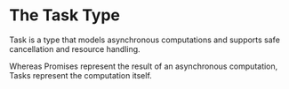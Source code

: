 # The Task Type

Task is a type that models asynchronous computations and supports safe cancellation and resource handling.

Whereas Promises represent the result of an asynchronous computation, Tasks represent the computation itself.
